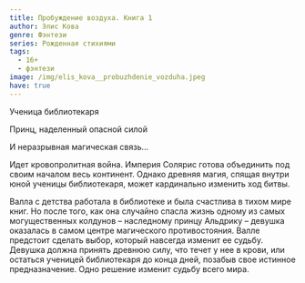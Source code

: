 ```yaml
---
title: Пробуждение воздуха. Книга 1
author: Элис Кова
genre: Фэнтези
series: Рожденная стихиями
tags:
  - 16+
  - фэнтези
image: /img/elis_kova__probuzhdenie_vozduha.jpeg
have: true
---
```

Ученица библиотекаря

Принц, наделенный опасной силой

И неразрывная магическая связь…

Идет кровопролитная война. Империя Солярис готова объединить под своим началом весь континент. Однако древняя магия, спящая внутри юной ученицы библиотекаря, может кардинально изменить ход битвы.

Валла с детства работала в библиотеке и была счастлива в тихом мире книг. Но после того, как она случайно спасла жизнь одному из самых могущественных колдунов – наследному принцу Альдрику – девушка оказалась в самом центре магического противостояния. Валле предстоит сделать выбор, который навсегда изменит ее судьбу. Девушка должна принять древнюю силу, что течет у нее в крови, или остаться ученицей библиотекаря до конца дней, позабыв свое истинное предназначение. Одно решение изменит судьбу всего мира.